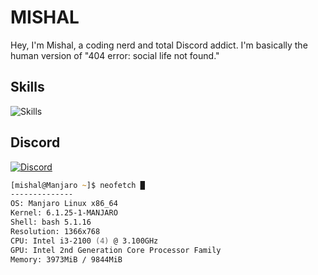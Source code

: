# MISHAL
Hey, I'm Mishal, a coding nerd and total Discord addict. I'm basically the human version of "404 error: social life not found."

## Skills
![Skills](https://skillicons.dev/icons?i=css,html,js,discord,docker,express,flask,linux,md,nodejs,py,vscode)

## Discord
[![Discord](https://lanyard.cnrad.dev/api/1025245410224263258?theme=dark&bg=151515&borderRadius=5px&animated=true&idleMessage=15%20year%20old%20solo%20dev)](https://discord.com/users/1025245410224263258)



```zsh
[mishal@Manjaro ~]$ neofetch █
--------------
OS: Manjaro Linux x86_64 
Kernel: 6.1.25-1-MANJARO 
Shell: bash 5.1.16 
Resolution: 1366x768 
CPU: Intel i3-2100 (4) @ 3.100GHz 
GPU: Intel 2nd Generation Core Processor Family 
Memory: 3973MiB / 9844MiB 
```
